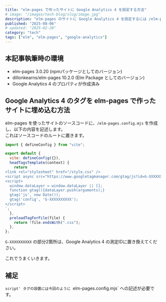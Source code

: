 ```yaml
---
title: "elm-pages で作ったサイトに Google Analytics 4 を設定する方法"
# image: "/images/tech-blog/slug/image.jpg"
description: "elm-pages のサイトに Google Analytics 4 を設定するには /elm-pages.config.mjs の記述が必要です。"
published: "2025-08-06"
# updated: "2025-02-20"
category: "tech"
tags: ["elm", "elm-pages", "google-analytics"]
---
```


## 本記事執筆時の環境

- elm-pages 3.0.20 (npmパッケージとしてのバージョン)
- dillonkearns/elm-pages 10.2.0 (Elm Package としてのバージョン)
- Google Analytics 4 のプロパティが作成済み

## Google Analytics 4 のタグを elm-pages で作ったサイトに埋め込む方法

elm-pages を使ったサイトのソースコードに、`/elm-pages.config.mjs` を作成し、以下の内容を記述します。  
これはソースコードのルートに置きます。

```javascript
import { defineConfig } from "vite";

export default {
  vite: defineConfig({}),
  headTagsTemplate(context) {
    return `
<link rel="stylesheet" href="/style.css" />
<script async src="https://www.googletagmanager.com/gtag/js?id=G-XXXXXXXXXX"></script>
<script>
  window.dataLayer = window.dataLayer || [];
  function gtag(){dataLayer.push(arguments);}
  gtag('js', new Date());
  gtag('config', 'G-XXXXXXXXXX');
</script>
`;
  },
  preloadTagForFile(file) {
    return !file.endsWith(".css");
  },
};
```

`G-XXXXXXXXXX` の部分2箇所は、Google Analytics 4 の測定IDに置き換えてください。

これでうまくいきます。

## 補足

`script' タグの設置には今回のように `elm-pages.config.mjs` への記述が必要です。
